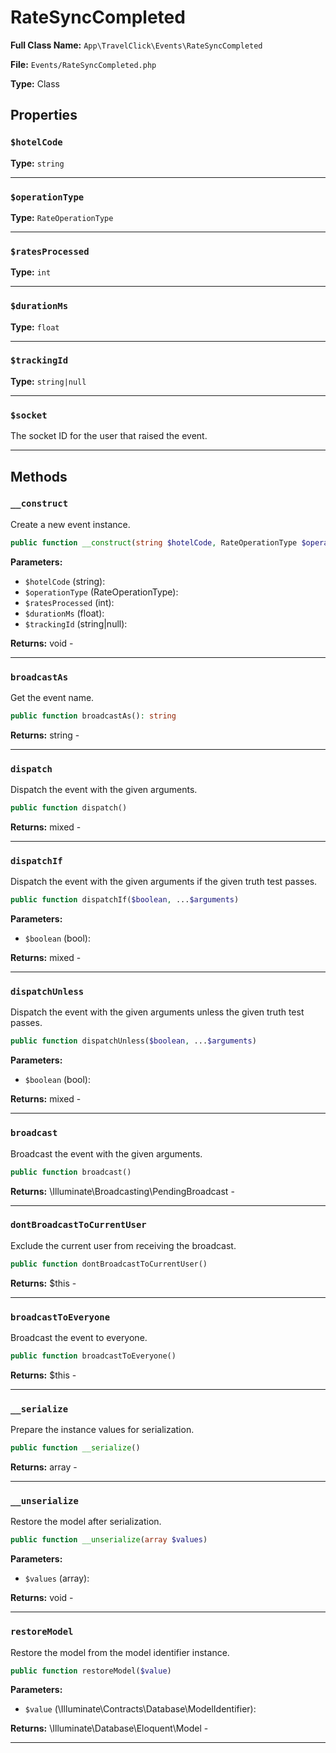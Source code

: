 # RateSyncCompleted

**Full Class Name:** `App\TravelClick\Events\RateSyncCompleted`

**File:** `Events/RateSyncCompleted.php`

**Type:** Class

## Properties

### `$hotelCode`

**Type:** `string`

---

### `$operationType`

**Type:** `RateOperationType`

---

### `$ratesProcessed`

**Type:** `int`

---

### `$durationMs`

**Type:** `float`

---

### `$trackingId`

**Type:** `string|null`

---

### `$socket`

The socket ID for the user that raised the event.

---

## Methods

### `__construct`

Create a new event instance.

```php
public function __construct(string $hotelCode, RateOperationType $operationType, int $ratesProcessed, float $durationMs, string|null $trackingId = null)
```

**Parameters:**

- `$hotelCode` (string): 
- `$operationType` (RateOperationType): 
- `$ratesProcessed` (int): 
- `$durationMs` (float): 
- `$trackingId` (string|null): 

**Returns:** void - 

---

### `broadcastAs`

Get the event name.

```php
public function broadcastAs(): string
```

**Returns:** string - 

---

### `dispatch`

Dispatch the event with the given arguments.

```php
public function dispatch()
```

**Returns:** mixed - 

---

### `dispatchIf`

Dispatch the event with the given arguments if the given truth test passes.

```php
public function dispatchIf($boolean, ...$arguments)
```

**Parameters:**

- `$boolean` (bool): 

**Returns:** mixed - 

---

### `dispatchUnless`

Dispatch the event with the given arguments unless the given truth test passes.

```php
public function dispatchUnless($boolean, ...$arguments)
```

**Parameters:**

- `$boolean` (bool): 

**Returns:** mixed - 

---

### `broadcast`

Broadcast the event with the given arguments.

```php
public function broadcast()
```

**Returns:** \Illuminate\Broadcasting\PendingBroadcast - 

---

### `dontBroadcastToCurrentUser`

Exclude the current user from receiving the broadcast.

```php
public function dontBroadcastToCurrentUser()
```

**Returns:** $this - 

---

### `broadcastToEveryone`

Broadcast the event to everyone.

```php
public function broadcastToEveryone()
```

**Returns:** $this - 

---

### `__serialize`

Prepare the instance values for serialization.

```php
public function __serialize()
```

**Returns:** array - 

---

### `__unserialize`

Restore the model after serialization.

```php
public function __unserialize(array $values)
```

**Parameters:**

- `$values` (array): 

**Returns:** void - 

---

### `restoreModel`

Restore the model from the model identifier instance.

```php
public function restoreModel($value)
```

**Parameters:**

- `$value` (\Illuminate\Contracts\Database\ModelIdentifier): 

**Returns:** \Illuminate\Database\Eloquent\Model - 

---

